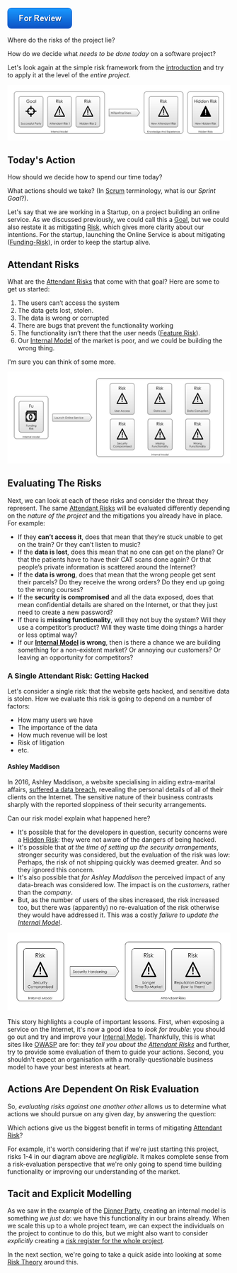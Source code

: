 ![For Review](images/state/for-review.png)

Where do the risks of the project lie? <!-- tweet-end --> 

How do we decide what _needs to be done today_ on a software project? <!-- tweet-end --> 

Let's look again at the simple risk framework from the [introduction](A-Simple-Scenario) and try to apply it at the level of the _entire project_.

![Taking action changes reality, but it changes your perception of the attendant risks too](images/generated/introduction/model_vs_reality.png)

## Today's Action

How should we decide how to spend our time today?  

What actions should we take?  (In [Scrum](https://en.wikipedia.org/wiki/Scrum_(software_development)) terminology, what is our _Sprint Goal_?).

Let's say that we are working in a Startup, on a project building an online service.  As we discussed previously, we could call this a [Goal](Glossary#goal-in-mind), but we could also restate it as mitigating [Risk](Glossary#attendant-risk), which gives more clarity about our intentions.   For the startup, launching the Online Service is about mitigating ([Funding-Risk](Scarcity-Risk#funding-risk)), in order to keep the startup alive. 

## Attendant Risks

What are the [Attendant Risks](Glossary#attendant-risk) that come with that goal?  Here are some to get us started:

1. The users can’t access the system
2. The data gets lost, stolen. 
3. The data is wrong or corrupted
4. There are bugs that prevent the functionality working
5. The functionality isn’t there that the user needs ([Feature Risk](Feature-Risk)).
6. Our [Internal Model](Glossary#Internal-Model) of the market is poor, and we could be building the wrong thing.

I'm sure you can think of some more. 

![Our Goal, With Attendant Risks](images/generated/introduction/software_project_scenario_action.png)

## Evaluating The Risks

Next, we can look at each of these risks and consider the threat they represent.  The same [Attendant Risks](Glossary#attendant-risk) will be evaluated differently depending on the _nature of the project_ and the mitigations you already have in place.  For example:

* If they **can’t access it**, does that mean that they’re stuck unable to get on the train?  Or they can’t listen to music?  
* If the **data is lost**, does this mean that no one can get on the plane?  Or that the patients have to have their CAT scans done again?  Or that people’s private information is scattered around the Internet?
* If the **data is wrong**, does that mean that the wrong people get sent their parcels?  Do they receive the wrong orders?  Do they end up going to the wrong courses?
* If the **security is compromised** and all the data exposed, does that mean confidential details are shared on the Internet, or that they just need to create a new password?
* If there is **missing functionality**, will they not buy the system?  Will they use a competitor’s product?  Will they waste time doing things a harder or less optimal way?
* If our **[Internal Model](Glossary#Internal-Model) is wrong**, then is there a chance we are building something for a non-existent market?  Or annoying our customers?  Or leaving an opportunity for competitors?

### A Single Attendant Risk:  Getting Hacked

Let's consider a single risk:  that the website gets hacked, and sensitive data is stolen. <!-- tweet-end --> How we evaluate this risk is going to depend on a number of factors:

* How many users we have
* The importance of the data
* How much revenue will be lost
* Risk of litigation
* etc.

#### Ashley Maddison

In 2016, Ashley Maddison, a website specialising in aiding extra-marital affairs, [suffered a data breach](https://en.wikipedia.org/wiki/Ashley_Madison_data_breach), revealing the personal details of all of their clients on the Internet.  The sensitive nature of their business contrasts sharply with the reported sloppiness of their security arrangements. 

Can our risk model explain what happened here?

- It's possible that for the developers in question, security concerns were a [Hidden Risk](Glossary#Hidden-Risk): they were not aware of the dangers of being hacked.
- It's possible that _at the time of setting up the security arrangements_, stronger security was considered, but the evaluation of the risk was low:  Perhaps, the risk of not shipping quickly was deemed greater.  And so they ignored this concern.
- It's also possible that _for Ashley Maddison_ the perceived impact of any data-breach was considered low.  The impact is on the _customers_, rather than the _company_.
- But, as the number of users of the sites increased, the risk increased too, but there was (apparently) no re-evaluation of the risk otherwise they would have addressed it.  This was a costly _failure to update the [Internal Model](Glossary#Internal-Model)_.

![Attendant Risks of Improved Security](images/generated/introduction/software_project_scenario_action_2.png)

This story highlights a couple of important lessons.  <!-- tweet-start -->First, when exposing a service on the Internet, it's now a good idea to _look for trouble_:  you should go out and try and improve your [Internal Model](Glossary#Internal-Model).<!-- tweet-end -->   Thankfully, this is what sites like [OWASP](https://www.owasp.org/index.php/Top_10-2017_Top_10) are for:  they _tell you about the [Attendant Risks](Glossary#attendant-risk)_ <!-- tweet-end --> and further, try to provide some evaluation of them to guide your actions.   Second, you shouldn't expect an organisation with a morally-questionable business model to have your best interests at heart.

## Actions Are Dependent On Risk Evaluation

So, _evaluating risks against one another other_ allows us to determine what actions we should pursue on any given day, by answering the question:

Which actions give us the biggest benefit in terms of mitigating [Attendant Risk](Glossary#attendant-risk)?

For example, it's worth considering that if we're just starting this project, risks 1-4 in our diagram above are _negligible_.   It makes complete sense from a risk-evaluation perspective that we're only going to spend time building functionality or improving our understanding of the market. 

## Tacit and Explicit Modelling

As we saw in the example of the [Dinner Party](A-Simple-Scenario), creating an internal model is something _we just do_<!-- tweet-end -->:  we have this functionality in our brains already.  When we scale this up to a whole project team, we can expect the individuals on the project to continue to do this, but we might also want to consider _explicitly_ creating a [risk register for the whole project](Risk-Theory).  

In the next section, we're going to take a quick aside into looking at some [Risk Theory](Risk-Theory) around this.
